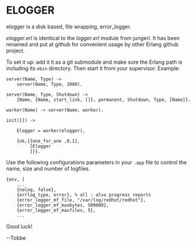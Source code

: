 # ELOGGER

elogger is a disk based, file wrapping, error_logger.

*elogger.erl* is identical to the *logger.erl* module from jungerl.
It has been renamed and put at github for convenient usage by
other Erlang github project.

To set it up: add it it as a git submodule and make sure the
Erlang path is including its `ebin` directory. Then start it
from your supervisor. Example:

    server(Name, Type) ->
        server(Name, Type, 2000).
    
    server(Name, Type, Shutdown) ->
        {Name, {Name, start_link, []}, permanent, Shutdown, Type, [Name]}.
    
    worker(Name) -> server(Name, worker).
    
    init([]) ->
    
        Elogger = worker(elogger),
    
        {ok,{{one_for_one ,0,1},
             [Elogger
             ]}}.

Use the following configurations parameters in your `.app` file
to control the name, size and number of logfiles.

    {env, [
        ...
        {nolog, false},
        {errlog_type, error}, % all : also progress reports
        {error_logger_mf_file, "/var/log/redhot/redhot"},
        {error_logger_mf_maxbytes, 500000},
        {error_logger_mf_maxfiles, 5},
        ...

Good luck!

--Tobbe
